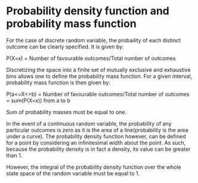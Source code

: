 # Probability density function and probability mass function

For the case of discrete random variable, the probaility of each distinct outcome can be clearly specified. It is given by:

P(X=x) = Number of favourable outcomes/Total number of outcomes

Discretizing the space into a finite set of mutually exclusive and exhaustive bins allows one to define the probability mass function. For a given interval, probability mass function is then given by:

P(a<=X<=b)  = Number of favourable outcomes/Total number of outcomes
			= sum(P(X=x)) from a to b
			
Sum of probability masses must be equal to one.
			
In the event of a continuous random variable, the probability of any particular outcomes is zero as it is the area of a line(probability is the area under a curve). The probability density function however, can be defined for a point by considering an infinitesimal width about the point. As such, because the probability density is in fact a density, its value can be greater than 1.

However, the integral of the probability density function over the whole state space of the random variable must be equal to 1.
